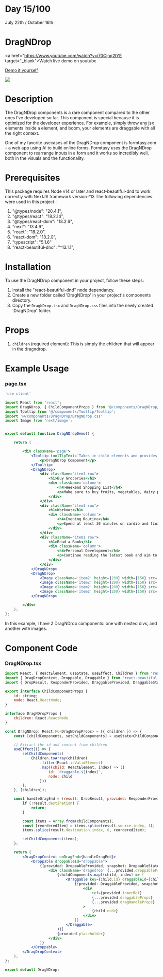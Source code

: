 # Day 15/100

July 22th / October 16th

# DragNDrop
<a href="https://www.youtube.com/watch?v=i70Cjnq2tYE target="_blank">Watch live demo on youtube</a>

<a href="https://100daysofcomponents.netlify.app/DragNDrop" target="_blank">Demo it yourself</a>

<a href="https://100daysofcomponents.netlify.app/DragNDrop" target="_blank"><img src="https://cdn.discordapp.com/attachments/715319623637270638/1132372058031001650/image.png"/></a>  

# Description 

The DragNDrop components is a rare component compared to the other ones I've developed so far. This component is special because it is optimized for the developer experience. For example, simply throw any jsx elements inside a <DragNDrop> element, and boom, your elements are draggable with all the right context.

One of my favorite usecases of the DragNDrop component is formtasy.com - a web app using AI to build online forms. Formtasy uses the DragNDrop component to rearrange inputs in a form and it works so incredibly well, both in the visuals and the functionality.


# Prerequisites
This package requires Node v14 or later and react-beautiful-dnd to work correctly with NextJS framework version ^13
The following dependencies were used in this project :
1. "@types/node": "20.4.1",
2. "@types/react": "18.2.14",
3. "@types/react-dom": "18.2.6",
4. "next": "13.4.9",
5. "react": "18.2.0",
6. "react-dom": "18.2.0",
7. "typescript": "5.1.6"
8. "react-beautiful-dnd": "^13.1.1",


# Installation 

To use the DragNDrop component in your project, follow these steps:

1. Install the "react-beautiful-dnd" node dependancy.
2. Create a new folder called 'DragNDrop' in your project's components directory.
3. Copy the `DragNDrop.tsx` and `DragNDrop.css` files into the newly created 'DragNDrop' folder.

# Props 

1. `children` (required element): This is simply the children that will appear in the dragndrop.
 

# Example Usage
### page.tsx
```jsx
'use client'

import React from 'react';
import DragNDrop, { ChildComponentProps } from '@/components/DragNDrop/DragNDrop';
import Tooltip from '@/components/Tooltip/Tooltip';
import '@/components/DragNDrop/DragNDrop.css'
import Image from 'next/image';


export default function DragNDropDemo() {

    return (

        <div className='page'>
            <Tooltip toolTipText='Takes in child elements and provides a mechanism to rearrange them in the order of display through a simple drag-and-drop action.'>
                <p>DragNDrop Component</p>
            </Tooltip>
            <DragNDrop>
                <div className="item1 row">
                    <h1>Buy Groceries</h1>
                    <div className='column'>
                        <h4>Weekend Shopping List</h4>
                        <p>Make sure to buy fruits, vegetables, dairy products, and bread for the upcoming week.</p>
                    </div>
                </div>
                <div className="item1 row">
                    <h1>Workout</h1>
                    <div className='column'>
                        <h4>Evening Routine</h4>
                        <p>Spend at least 30 minutes on cardio and finish the session with some stretching exercises.</p>
                    </div>
                </div>
                <div className="item1 row">
                    <h1>Read a Book</h1>
                    <div className='column'>
                        <h4>Personal Development</h4>
                        <p>Continue reading the latest book and aim to finish at least two chapters today.</p>
                    </div>
                </div>
            </DragNDrop>
            <DragNDrop>
                <Image className='item2' height={200} width={150} src='/DragNDrop/ace.png' alt='' />
                <Image className='item2' height={200} width={150} src='/DragNDrop/jack.png' alt='' />
                <Image className='item2' height={200} width={150} src='/DragNDrop/queen.png' alt='' />
                <Image className='item2' height={200} width={150} src='/DragNDrop/king.png' alt='' />
            </DragNDrop>

        </div>
    );
};
```
In this example, I have 2 DragNDrop components: one with nested divs, and another with images.  

# Component Code 

### DragNDrop.tsx
```jsx
import React, { ReactElement, useState, useEffect, Children } from 'react';
import { DragDropContext, Droppable, Draggable } from 'react-beautiful-dnd';
import { DropResult, ResponderProvided, DraggableProvided, DraggableStateSnapshot, DroppableProvided, DroppableStateSnapshot } from 'react-beautiful-dnd';

export interface ChildComponentProps {
    id: string;
    node: React.ReactNode;
}

interface DragNDropProps {
    children: React.ReactNode
}

const DragNDrop: React.FC<DragNDropProps> = ({ children }) => {
    const [childComponents, setChildComponents] = useState<ChildComponentProps[]>([]);

    // Extract the id and content from children
    useEffect(() => {
        setChildComponents(
            Children.toArray(children)
                .filter(React.isValidElement)
                .map((child: ReactElement, index) => ({
                    id: `draggable-${index}`,
                    node: child
                }))
        );
    }, [children]);

    const handleDragEnd = (result: DropResult, provided: ResponderProvided) => {
        if (!result.destination) {
            return;
        }

        const items = Array.from(childComponents);
        const [reorderedItem] = items.splice(result.source.index, 1);
        items.splice(result.destination.index, 0, reorderedItem);

        setChildComponents(items);
    };

    return (
        <DragDropContext onDragEnd={handleDragEnd}>
            <Droppable droppableId="droppable">
                {(provided: DroppableProvided, snapshot: DroppableStateSnapshot) => (
                    <div className='dragndrop' {...provided.droppableProps} ref={provided.innerRef}>
                        {childComponents.map((child, index) => (
                            <Draggable key={child.id} draggableId={child.id} index={index}>
                                {(provided: DraggableProvided, snapshot: DraggableStateSnapshot) => (
                                    <div
                                        ref={provided.innerRef}
                                        {...provided.draggableProps}
                                        {...provided.dragHandleProps}
                                    >
                                        {child.node}
                                    </div>
                                )}
                            </Draggable>
                        ))}
                        {provided.placeholder}
                    </div>
                )}
            </Droppable>
        </DragDropContext>
    );
};

export default DragNDrop;
```
 